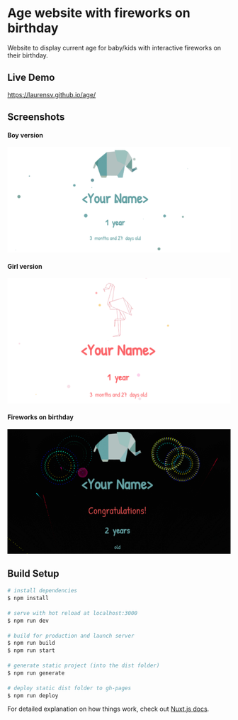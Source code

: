 # Age website with fireworks on birthday
Website to display current age for baby/kids with interactive fireworks on their birthday.

## Live Demo
https://laurensv.github.io/age/

## Screenshots
#### Boy version
![Boy Version](docs/screenshot_boy.png?raw=true "Boy Version")
#### Girl version
![Girl Version](docs/screenshot_girl.png?raw=true "Girl Version")
#### Fireworks on birthday
![Fireworks on birthday](docs/screenshot_fireworks.png?raw=true "Fireworks on birthday")

## Build Setup

```bash
# install dependencies
$ npm install

# serve with hot reload at localhost:3000
$ npm run dev

# build for production and launch server
$ npm run build
$ npm run start

# generate static project (into the dist folder)
$ npm run generate

# deploy static dist folder to gh-pages
$ npm run deploy

```

For detailed explanation on how things work, check out [Nuxt.js docs](https://nuxtjs.org).
